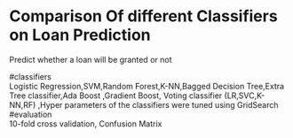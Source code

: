 # Comparison Of different Classifiers on Loan Prediction
Predict whether a loan will be granted or not<br/>

#classifiers<br/>
Logistic Regression,SVM,Random Forest,K-NN,Bagged Decision Tree,Extra Tree classifier,Ada Boost ,Gradient Boost,
Voting classifier (LR,SVC,K-NN,RF) ,Hyper parameters of the classifiers were tuned using GridSearch
<br/>
#evaluation<br/>
10-fold cross validation, Confusion Matrix
